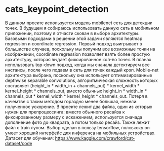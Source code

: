 # cats_keypoint_detection
В данном проекте используется модель mobilenet сеть для детекции точек. В будущем я собираюсь использовать данную сеть в мобильном приложении, поэтому я отчасти скован в выборе архитектуры. Базовыми подходами в решении этой задачи являются heatmap regression и coordinate regression. Первый подход выигрывает в большистве случаев, поскольку мы получим все возможные точки на изображении, coordinate regression позволяет взять более простую архитектуру, которая выдает фиксированное кол-во точек. 
В планах использовать top-down подход, когда мы сначала детектируем все инстансы, после чего подаем в сеть для точек каждый кроп. Mobile-net архитектура выбрана, поскольку она использует оптимизированные depthwise separable convolutions, алгоритмическая сложность которых составляет (height_in * width_in + channels_out) * kernel_width * kernel_height * channels_out, вместо обычных height_in * width_in * channels_out * kernel_width * kernel_height * channels_out. Потеря в качемтве с таким методом гораздно менее большая, нежели полученное ускорение.
В проекте лежит два файла, один из которых нужен для препроцессинга: вместо обычного ресайза к фиксированному размеру с искажением, используется сначада дополнение фото до квадрата, а потом только ресайз.
Также лежит файл с train лупом.
Выбор сделан в пользу tensorflow, полськоку он умеет хороший интерфейс для инференса на мобильных устройствах.
Датасет для обучения: https://www.kaggle.com/crawford/cat-dataset/code
